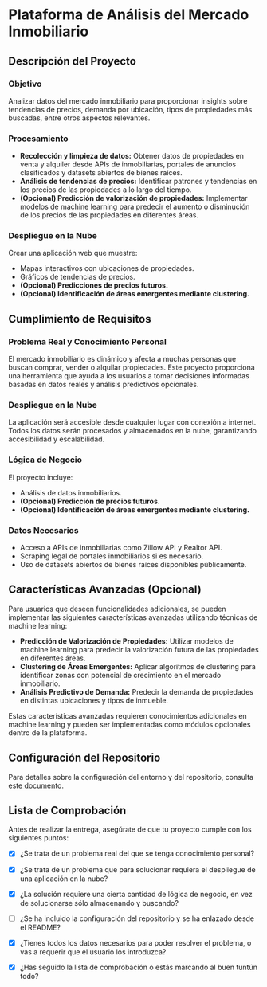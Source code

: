# Plataforma de Análisis del Mercado Inmobiliario

## Descripción del Proyecto

### Objetivo

Analizar datos del mercado inmobiliario para proporcionar insights sobre tendencias de precios, demanda por ubicación, tipos de propiedades más buscadas, entre otros aspectos relevantes.

### Procesamiento

- **Recolección y limpieza de datos:** Obtener datos de propiedades en venta y alquiler desde APIs de inmobiliarias, portales de anuncios clasificados y datasets abiertos de bienes raíces.
- **Análisis de tendencias de precios:** Identificar patrones y tendencias en los precios de las propiedades a lo largo del tiempo.
- **(Opcional) Predicción de valorización de propiedades:** Implementar modelos de machine learning para predecir el aumento o disminución de los precios de las propiedades en diferentes áreas.

### Despliegue en la Nube

Crear una aplicación web que muestre:

- Mapas interactivos con ubicaciones de propiedades.
- Gráficos de tendencias de precios.
- **(Opcional) Predicciones de precios futuros.**
- **(Opcional) Identificación de áreas emergentes mediante clustering.**

## Cumplimiento de Requisitos

### Problema Real y Conocimiento Personal

El mercado inmobiliario es dinámico y afecta a muchas personas que buscan comprar, vender o alquilar propiedades. Este proyecto proporciona una herramienta que ayuda a los usuarios a tomar decisiones informadas basadas en datos reales y análisis predictivos opcionales.

### Despliegue en la Nube

La aplicación será accesible desde cualquier lugar con conexión a internet. Todos los datos serán procesados y almacenados en la nube, garantizando accesibilidad y escalabilidad.

### Lógica de Negocio

El proyecto incluye:

- Análisis de datos inmobiliarios.
- **(Opcional) Predicción de precios futuros.**
- **(Opcional) Identificación de áreas emergentes mediante clustering.**

### Datos Necesarios

- Acceso a APIs de inmobiliarias como Zillow API y Realtor API.
- Scraping legal de portales inmobiliarios si es necesario.
- Uso de datasets abiertos de bienes raíces disponibles públicamente.

## Características Avanzadas (Opcional)

Para usuarios que deseen funcionalidades adicionales, se pueden implementar las siguientes características avanzadas utilizando técnicas de machine learning:

- **Predicción de Valorización de Propiedades:** Utilizar modelos de machine learning para predecir la valorización futura de las propiedades en diferentes áreas.
- **Clustering de Áreas Emergentes:** Aplicar algoritmos de clustering para identificar zonas con potencial de crecimiento en el mercado inmobiliario.
- **Análisis Predictivo de Demanda:** Predecir la demanda de propiedades en distintas ubicaciones y tipos de inmueble.

Estas características avanzadas requieren conocimientos adicionales en machine learning y pueden ser implementadas como módulos opcionales dentro de la plataforma.

## Configuración del Repositorio

Para detalles sobre la configuración del entorno y del repositorio, consulta [este documento](docs/config.md).

## Lista de Comprobación

Antes de realizar la entrega, asegúrate de que tu proyecto cumple con los siguientes puntos:

- [X] ¿Se trata de un problema real del que se tenga conocimiento personal?
- [X] ¿Se trata de un problema que para solucionar requiera el despliegue de una aplicación en la nube?
- [X] ¿La solución requiere una cierta cantidad de lógica de negocio, en vez de solucionarse sólo almacenando y buscando?
- [ ] ¿Se ha incluido la configuración del repositorio y se ha enlazado desde el README?
- [X] ¿Tienes todos los datos necesarios para poder resolver el problema, o vas a requerir que el usuario los introduzca?
- [X] ¿Has seguido la lista de comprobación o estás marcando al buen tuntún todo?

